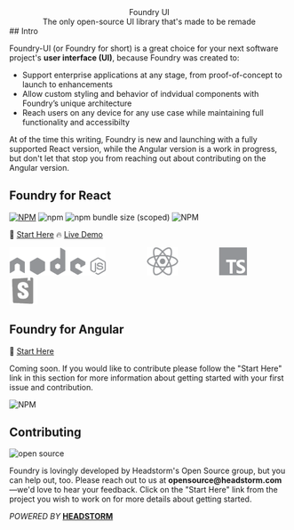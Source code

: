 <div align="center">Foundry UI</div>

<div align='center'>The only open-source UI library that's made to be remade</div>
## Intro

Foundry-UI (or Foundry for short) is a great choice for your next software project's __user interface (UI)__, because Foundry was created to:

* Support enterprise applications at any stage, from proof-of-concept to launch to enhancements
* Allow custom styling and behavior of indvidual components with Foundry’s unique architecture
* Reach users on any device for any use case while maintaining full functionality and accessibilty

At of the time this writing, Foundry is new and launching with a fully supported React version, while the Angular version is a work in progress, but don't let that stop you from reaching out about contributing on the Angular version.

## Foundry for React

[![NPM](https://img.shields.io/npm/v/@headstorm/hs-react-ui.svg)](https://www.npmjs.com/package/@headstorm/hs-react-ui) 
![npm](https://img.shields.io/npm/dw/@headstorm/hs-react-ui)
![npm bundle size (scoped)](https://img.shields.io/bundlephobia/min/@headstorm/hs-react-ui)
![NPM](https://img.shields.io/npm/l/@headstorm/hs-react-ui)

📄 [Start Here](https://github.com/Headstorm/rasa-ui/tree/master/packages/hs-react-ui) 
🔥 [Live Demo](https://headstorm.github.io/rasa-ui/)

<img src="./docs/images/nodejs.svg" height="50" style="margin-right: 5em">
<img src="./docs/images/react.svg" height="50" style="margin-right: 5em">
<img src="./docs/images/typescript.svg" height="50" style="margin-right: 5em">
<img src="./docs/images/storybook.png" height="50">

## Foundry for Angular
📄 [Start Here](https://github.com/Headstorm/rasa-ui/tree/master/packages/hs-angular-ui)

Coming soon. If you would like to contribute please follow the "Start Here" link in this section for more information about getting started with your first issue and contribution.

![NPM](https://img.shields.io/npm/l/@headstorm/hs-angular-ui)

## Contributing
![open source](https://img.shields.io/badge/Open%20Source-%E2%9D%A4-red)

Foundry is lovingly developed by Headstorm's Open Source group, but you can help out, too. Please reach out to us at __opensource@headstorm.com__ —we'd love to hear your feedback. Click on the "Start Here" link from the project you wish to work on for more details about getting started.

<!--Find the project board which you want to contribute to. Currently there are two project boards for each front-end library included in hs-ui:

- [rasa-react-ui project board](https://github.com/Headstorm/rasa-ui/projects/1)
- [rasa-angular-ui project board](https://github.com/Headstorm/rasa-ui/projects/2)

As well as a board for overarching issues that don't belong to either package.

- [rasa-ui project board](https://github.com/Headstorm/rasa-ui/projects/3)

Once you're on the board for your library of choice, pick a ticket from the `Priority to do` swim-lane. **Fork and clone** the repository and create a branch for your ticket, with the ticket number prefixing the name of the ticket (i.e. `4-publish-package-to-npm`). When making commits, be sure to prefix your commit messages with the ticket number, like so: `#4 Updating package.json to make the package public`. Once you've made a commit it should automatically be moved to the `In progress` swim-lane, and then moved to `Needs review` once a PR is made.-->

*POWERED BY*  [ __HEADSTORM__](http://www.headstorm.com)
